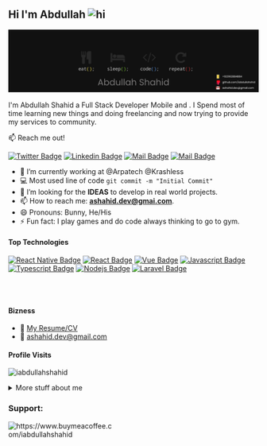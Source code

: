 ## Hi I'm Abdullah <img src="https://user-images.githubusercontent.com/1303154/88677602-1635ba80-d120-11ea-84d8-d263ba5fc3c0.gif" width="28px" height="28px" alt="hi">

![iabdullahshahid](./git-assets/info-header.png)

I'm Abdullah Shahid a Full Stack Developer Mobile and . I Spend most of time learning new things and doing freelancing and now trying to provide my services to community.

:mailbox: Reach me out!

[![Twitter Badge](https://img.shields.io/badge/-@iabdullahshahid-1ca0f1?style=flat&labelColor=1ca0f1&logo=twitter&logoColor=white&link=https://twitter.com/_abdullahshahid)](https://twitter.com/_abdullahshahid) [![Linkedin Badge](https://img.shields.io/badge/-iabdullahshahid-0e76a8?style=flat&labelColor=0e76a8&logo=linkedin&logoColor=white)](https://www.linkedin.com/in/iabdullahshahid/) [![Mail Badge](https://img.shields.io/badge/-@iabdullahshahid-e84393?style=flat&labelColor=e84393&logo=instagram&logoColor=white)](https://instagram.com/iabdullahshahid) [![Mail Badge](https://img.shields.io/badge/-ashahid.dev@gmail.com-c0392b?style=flat&labelColor=c0392b&logo=gmail&logoColor=white)](mailto:ashahid.dev@gmail.com)

<!-- TODO: Add last video link -->

- 🔭 I’m currently working at @Arpatech @Krashless
- :computer: Most used line of code `git commit -m "Initial Commit"`
- 🤔 I’m looking for the **IDEAS** to develop in real world projects.
- 📫 How to reach me: **ashahid.dev@gmai.com**.
- 😄 Pronouns: Bunny, He/His
- ⚡ Fun fact: I play games and do code always thinking to go to gym.

#### Top Technologies

<!-- TODO: Make technologies links takes you to repositories -->

[![React Native Badge](https://img.shields.io/badge/-ReactNative-61DBFB?style=for-the-badge&labelColor=black&logo=react&logoColor=61DBFB)](#) [![React Badge](https://img.shields.io/badge/-React-61DBFB?style=for-the-badge&labelColor=black&logo=react&logoColor=61DBFB)](#) [![Vue Badge](https://img.shields.io/badge/-VueJS-41B883?style=for-the-badge&labelColor=34495E&logo=vuedotjs&logoColor=41B883)](#) [![Javascript Badge](https://img.shields.io/badge/-Javascript-F0DB4F?style=for-the-badge&labelColor=black&logo=javascript&logoColor=F0DB4F)](#) [![Typescript Badge](https://img.shields.io/badge/-Typescript-007acc?style=for-the-badge&labelColor=black&logo=typescript&logoColor=007acc)](#) [![Nodejs Badge](https://img.shields.io/badge/-Nodejs-3C873A?style=for-the-badge&labelColor=black&logo=node.js&logoColor=3C873A)](#) [![Laravel Badge](https://img.shields.io/badge/-Laravel-fb503b?style=for-the-badge&labelColor=black&logo=laravel&logoColor=fb503b)](#)

<br />
<br />

#### Bizness

- :paperclip: [My Resume/CV](https://github.com/iabdullahshahid/iabdullahshahid/blob/master/git-assets/abdullah-shahid.pdf)
- :email: ashahid.dev@gmail.com

#### Profile Visits

<p align="left"> <img src="https://komarev.com/ghpvc/?username=iabdullahshahid&label=Profile%20views&color=0e75b6&style=flat" alt="iabdullahshahid" /> </p>

<details>
<summary>
  More stuff about me
</summary>

<br >

I love to learn new tech stacks but which has impact on market.

<!--END_SECTION:waka-->

#### Github Stats

![Ipenywis's github stats](https://github-readme-stats.vercel.app/api?username=iabdullahshahid&count_private=true&theme=tokyonight&hide=contribs,prs)

</details>

<h3 align="left">Support:</h3>
<p><a href="https://www.buymeacoffee.com/iabdullahshahid"> <img align="left" src="https://cdn.buymeacoffee.com/buttons/v2/default-yellow.png" height="50" width="210" alt="https://www.buymeacoffee.com/iabdullahshahid" /></a></p><br><br>
